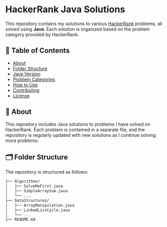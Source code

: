 # HackerRank Java Solutions

This repository contains my solutions to various [HackerRank](https://www.hackerrank.com) problems, all solved using **Java**. Each solution is organized based on the problem category provided by HackerRank.

## 📝 Table of Contents
- [About](#about)
- [Folder Structure](#folder-structure)
- [Java Version](#java-version)
- [Problem Categories](#problem-categories)
- [How to Use](#how-to-use)
- [Contributing](#contributing)
- [License](#license)

## 🔎 About
This repository includes Java solutions to problems I have solved on HackerRank. Each problem is contained in a separate file, and the repository is regularly updated with new solutions as I continue solving more problems.

## 🗂 Folder Structure

The repository is structured as follows:

```bash
├── Algorithms/
│   ├── SolveMeFirst.java
│   ├── SimpleArraySum.java
│   └── ...
├── DataStructures/
│   ├── ArrayManipulation.java
│   ├── LinkedListCycle.java
│   └── ...
├── README.md
